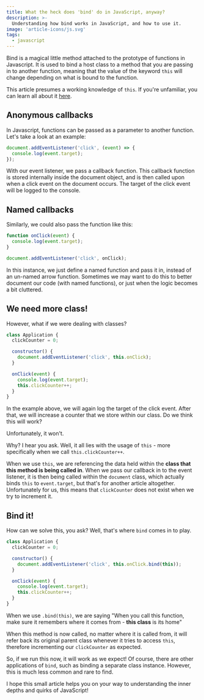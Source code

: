 ```yaml
---
title: What the heck does 'bind' do in JavaScript, anyway?
description: >-
  Understanding how bind works in JavaScript, and how to use it.
image: 'article-icons/js.svg'
tags:
  - javascript
---
```


Bind is a magical little method attached to the prototype of functions in Javascript. It is used to bind a host class to a method that you are passing in to another function, meaning that the value of the keyword `this` will change depending on what is bound to the function.

This article presumes a working knowledge of `this`. If you're unfamiliar, you can learn all about it [here](https://codeburst.io/all-about-this-and-new-keywords-in-javascript-38039f71780c).

## Anonymous callbacks

In Javascript, functions can be passed as a parameter to another function. Let's take a look at an example:

```js
document.addEventListener('click', (event) => {
  console.log(event.target);
});
```

With our event listener, we pass a callback function. This callback function is stored internally inside the document object, and is then called upon when a click event on the document occurs. The target of the click event will be logged to the console.

## Named callbacks

Similarly, we could also pass the function like this:

```js
function onClick(event) {
  console.log(event.target);
}

document.addEventListener('click', onClick);
```

In this instance, we just define a named function and pass it in, instead of an un-named arrow function. Sometimes we may want to do this to better document our code (with named functions), or just when the logic becomes a bit cluttered.

## We need more class!

However, what if we were dealing with classes?

```js
class Application {
  clickCounter = 0;

  constructor() {
    document.addEventListener('click', this.onClick);
  }

  onClick(event) {
    console.log(event.target);
    this.clickCounter++;
  }
}
```

In the example above, we will again log the target of the click event. After that, we will increase a counter that we store within our class. Do we think this will work?

Unfortunately, it won't.

Why? I hear you ask. Well, it all lies with the usage of `this` - more specifically when we call `this.clickCounter++`.

When we use `this`, we are referencing the data held within the **class that this method is being called in**. When we pass our callback in to the event listener, it is then being called within the `document` class, which actually binds `this` to `event.target`, but that's for another article altogether. Unfortunately for us, this means that `clickCounter` does not exist when we try to increment it.

## Bind it!

How can we solve this, you ask? Well, that's where `bind` comes in to play.

```js
class Application {
  clickCounter = 0;

  constructor() {
    document.addEventListener('click', this.onClick.bind(this));
  }

  onClick(event) {
    console.log(event.target);
    this.clickCounter++;
  }
}
```

When we use `.bind(this)`, we are saying "When you call this function, make sure it remembers where it comes from - **this class** is its home"

When this method is now called, no matter where it is called from, it will refer back its original parent class whenever it tries to access `this`, therefore incrementing our `clickCounter` as expected.

So, if we run this now, it will work as we expect! Of course, there are other applications of `bind`, such as binding a separate class instance. However, this is much less common and rare to find.

I hope this small article helps you on your way to understanding the inner depths and quirks of JavaScript!
